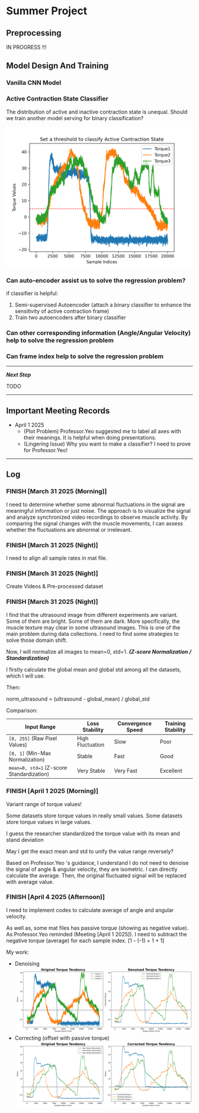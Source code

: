 # Summer Project

## Preprocessing

IN PROGRESS !!!


## Model Design And Training

### Vanilla CNN Model


### Active Contraction State Classifier

The distribution of active and inactive contraction state is unequal.
Should we train another model serving for binary classification?

![active contraction state](src/readme_source/active_contraction_state_idea.png)

### Can auto-encoder assist us to solve the regression problem?

if classifier is helpful:
1. Semi-supervised Autoencoder (attach a binary classifier to enhance the sensitivity of active contraction frame)
2. Train two autoencoders after binary classifier

### Can other corresponding information (Angle/Angular Velocity) help  to solve the regression problem


### Can frame index help to solve the regression problem

----
***Next Step***

TODO

----
## Important Meeting Records

- April 1 2025
  - (Plot Problem) Professor.Yeo suggested me to label all axes with their meanings. It is helpful when doing presentations.
  - (Lingering Issue) Why you want to make a classifier? I need to prove for Professor.Yeo!
 

----
## Log


### FINISH [March 31 2025 (Morning)]

I need to determine whether some abnormal fluctuations in the signal are meaningful information or just noise.
The approach is to visualize the signal and analyze synchronized video recordings to observe muscle activity.
By comparing the signal changes with the muscle movements, I can assess whether the fluctuations are abnormal or irrelevant.

### FINISH [March 31 2025 (Night)]

I need to align all sample rates in mat file.

### FINISH [March 31 2025 (Night)]

Create Videos & Pre-processed dataset

### FINISH [March 31 2025 (Night)]

I find that the ultrasound image from different experiments are variant. Some of them are bright.
Some of them are dark. More specifically, the muscle texture may clear in some ultrasound images.
This is one of the main problem during data collections. I need to find some strategies to solve those
domain shift.

Now, I will normalize all images to mean=0, std=1. ***(Z-score Normalization / Standardization)***

I firstly calculate the global mean and global std among all the datasets, which I will use.

Then:

norm_ultrasound = (ultrasound - global_mean) / global_std

Comparison:

| Input Range                        | Loss Stability | Convergence Speed | Training Stability |
|-----------------------------------|----------------|-------------------|--------------------|
| `[0, 255]` (Raw Pixel Values)     | High Fluctuation | Slow            | Poor               |
| `[0, 1]` (Min-Max Normalization)  | Stable          | Fast              | Good               |
| `mean=0, std=1` (Z-score Standardization) | Very Stable     | Very Fast         | Excellent          |


### FINISH [April 1 2025 (Morning)]

Variant range of torque values!

Some datasets store torque values in really small values.
Some datasets store torque values in large values.

I guess the researcher standardized the torque value with its mean and stand deviation

May I get the exact mean and std to unify the value range reversely?

Based on Professor.Yeo 's guidance, I understand I do not need to denoise the signal of angle & angular velocity, they are isometric.
I can directly calculate the average. Then, the original fluctuated signal will be replaced with average value.

### FINISH [April 4 2025 (Afternoon)]

I need to implement codes to calculate average of angle and angular velocity.

As well as, some mat files has passive torque (showing as negative value). As Professor.Yeo reminded (Meeting [April 1 2025]).
I need to subtract the negative torque (average) for each sample index. [1 - (-1) = 1 + 1]

My work:

- Denoising
![denoise](src/readme_source/comparison_active_contraction_state_idea.png)
- Correcting (offset with passive torque)
![correction](src/readme_source/corrected_comparison_active_contraction_state_idea.png)


